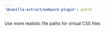 ```yaml
---
'@vanilla-extract/webpack-plugin': patch
---
```


Use more realistic file paths for virtual CSS files

